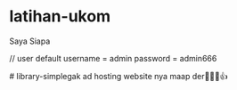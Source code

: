 # latihan-ukom
Saya Siapa

// user default
username = admin
password = admin666

<????>
#   l i b r a r y - s i m p l e gak ad hosting website nya maap der🙏🙏😊👍
 
 
